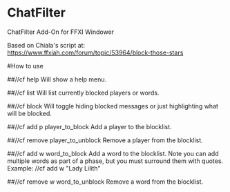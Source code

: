 # ChatFilter
ChatFilter Add-On for FFXI Windower

Based on Chiala's script at: https://www.ffxiah.com/forum/topic/53964/block-those-stars

#How to use

##//cf help
Will show a help menu.

##//cf list
Will list currently blocked players or words.

##//cf block
Will toggle hiding blocked messages or just highlighting what will be blocked.

##//cf add p player_to_block
Add a player to the blocklist.

##//cf remove player_to_unblock
Remove a player from the blocklist.

##//cf add w word_to_block
Add a word to the blocklist.
Note you can add multiple words as part of a phase, but you must surround them with quotes.
Example: //cf add w "Lady Lilith"

##//cf remove w word_to_unblock
Remove a word from the blocklist.